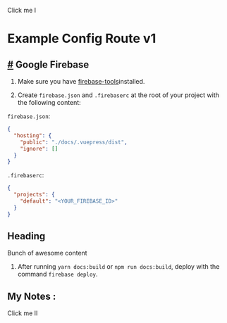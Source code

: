 <vue-cmp import="src/components/notes"><log-notes page-header-path="my-notes"/></vue-cmp>

<vue-cmp>
   <q-btn round size="sm" color="accent" class="q-pa-md" @click="clg">
            Click me I
   </q-btn>
</vue-cmp>

# Example Config Route v1

## [#](https://console.firebase.google.com) Google Firebase

1.  Make sure you have [firebase-tools](https://www.npmjs.com/package/firebase-tools)installed.

2.  Create `firebase.json` and `.firebaserc` at the root of your project with the following content:

`firebase.json`:

```json
{
  "hosting": {
    "public": "./docs/.vuepress/dist",
    "ignore": []
  }
}
```

`.firebaserc`:

```json
{
  "projects": {
    "default": "<YOUR_FIREBASE_ID>"
  }
}
```
<section>
  <h1>Heading</h1>
  <p>Bunch of awesome content</p>
</section>

1.  After running `yarn docs:build` or `npm run docs:build`, deploy with the command `firebase deploy`.

## My Notes :

<vue-cmp import="src/components/notes"><log-notes page-header-path="my-notes"/></vue-cmp>

<vue-cmp>
   <q-btn round size="sm" color="accent" @click="clg">
            Click me II
   </q-btn>
</vue-cmp>

